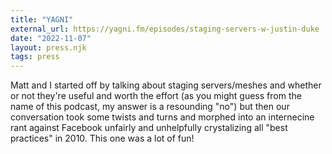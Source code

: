```yaml
---
title: "YAGNI"
external_url: https://yagni.fm/episodes/staging-servers-w-justin-duke
date: "2022-11-07"
layout: press.njk
tags: press
---
```


Matt and I started off by talking about staging servers/meshes and whether or not they're useful and worth the effort (as you might guess from the name of this podcast, my answer is a resounding "no") but then our conversation took some twists and turns and morphed into an internecine rant against Facebook unfairly and unhelpfully crystalizing all "best practices" in 2010. This one was a lot of fun!
